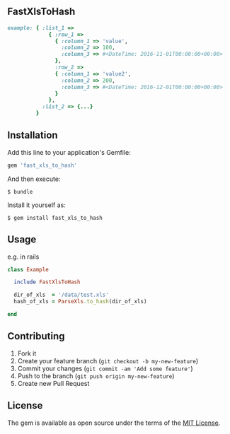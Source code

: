 ## FastXlsToHash

```ruby
example: { :list_1 => 
             { :row_1 => 
               { :column_1 => 'value',
                 :column_2 => 100,
                 :column_3 => #<DateTime: 2016-11-01T00:00:00+00:00>
               },
               :row_2 => 
               { :column_1 => 'value2',
                 :column_2 => 200,
                 :column_3 => #<DateTime: 2016-12-01T00:00:00+00:00>
               }
             },
           :list_2 => {...} 
         }
```

## Installation

Add this line to your application's Gemfile:

```ruby
gem 'fast_xls_to_hash'
```

And then execute:

    $ bundle

Install it yourself as:

    $ gem install fast_xls_to_hash

## Usage

e.g. in rails
```ruby
class Example

  include FastXlsToHash

  dir_of_xls  = '/data/test.xls'
  hash_of_xls = ParseXls.to_hash(dir_of_xls)

end
```

## Contributing

1. Fork it
2. Create your feature branch (`git checkout -b my-new-feature`)
3. Commit your changes (`git commit -am 'Add some feature'`)
4. Push to the branch (`git push origin my-new-feature`)
5. Create new Pull Request


## License

The gem is available as open source under the terms of the [MIT License](http://opensource.org/licenses/MIT).

